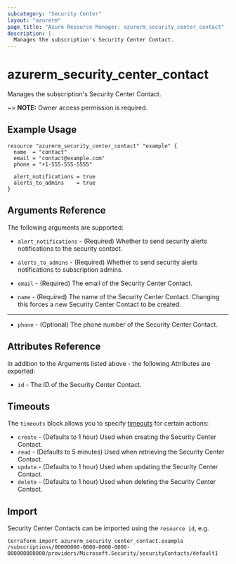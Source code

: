 ```yaml
---
subcategory: "Security Center"
layout: "azurerm"
page_title: "Azure Resource Manager: azurerm_security_center_contact"
description: |-
  Manages the subscription's Security Center Contact.
---
```


# azurerm_security_center_contact

Manages the subscription's Security Center Contact.

~> **NOTE:** Owner access permission is required.

## Example Usage

```hcl
resource "azurerm_security_center_contact" "example" {
  name  = "contact"
  email = "contact@example.com"
  phone = "+1-555-555-5555"

  alert_notifications = true
  alerts_to_admins    = true
}
```

## Arguments Reference

The following arguments are supported:

* `alert_notifications` - (Required) Whether to send security alerts notifications to the security contact.

* `alerts_to_admins` - (Required) Whether to send security alerts notifications to subscription admins.

* `email` - (Required) The email of the Security Center Contact.

* `name` - (Required) The name of the Security Center Contact. Changing this forces a new Security Center Contact to be created.

---

* `phone` - (Optional) The phone number of the Security Center Contact.

## Attributes Reference

In addition to the Arguments listed above - the following Attributes are exported: 

* `id` - The ID of the Security Center Contact.

## Timeouts

The `timeouts` block allows you to specify [timeouts](https://www.terraform.io/language/resources/syntax#operation-timeouts) for certain actions:

* `create` - (Defaults to 1 hour) Used when creating the Security Center Contact.
* `read` - (Defaults to 5 minutes) Used when retrieving the Security Center Contact.
* `update` - (Defaults to 1 hour) Used when updating the Security Center Contact.
* `delete` - (Defaults to 1 hour) Used when deleting the Security Center Contact.

## Import

Security Center Contacts can be imported using the `resource id`, e.g.

```shell
terraform import azurerm_security_center_contact.example /subscriptions/00000000-0000-0000-0000-000000000000/providers/Microsoft.Security/securityContacts/default1
```
